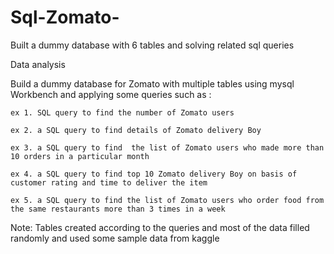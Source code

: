 # Sql-Zomato-
Built a dummy database with 6 tables and solving related sql queries 


Data analysis

Build a dummy database for Zomato with multiple tables using mysql Workbench and applying some queries such as :

	ex 1. SQL query to find the number of Zomato users

	ex 2. a SQL query to find details of Zomato delivery Boy

	ex 3. a SQL query to find  the list of Zomato users who made more than 10 orders in a particular month

	ex 4. a SQL query to find top 10 Zomato delivery Boy on basis of customer rating and time to deliver the item

	ex 5. a SQL query to find the list of Zomato users who order food from the same restaurants more than 3 times in a week
  
  
 Note:  Tables created according to the queries and most of the data filled randomly and used some sample data from kaggle
